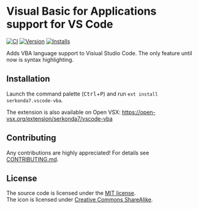 # Visual Basic for Applications support for VS Code
[![CI][ci-badge]][ci-status]
[![Version][version-badge]][marketplace-url]
[![Installs][installs-badge]][marketplace-url]

Adds VBA language support to Visiual Studio Code.
The only feature until now is syntax highlighting.

## Installation
Launch the command palette (<kbd>Ctrl</kbd>+<kbd>P</kbd>) and run `ext install serkonda7.vscode-vba`.

The extension is also available on Open VSX: https://open-vsx.org/extension/serkonda7/vscode-vba

## Contributing
Any contributions are highly appreciated!
For details see [CONTRIBUTING.md](CONTRIBUTING.md).

## License
The source code is licensed under the [MIT license](LICENSE).<br>
The icon is licensed under [Creative Commons ShareAlike](images/LICENSE).

<!-- links -->
[ci-badge]: https://github.com/serkonda7/vscode-vba/actions/workflows/ci.yml/badge.svg
[ci-status]: https://github.com/serkonda7/vscode-vba/actions/workflows/ci.yml
[version-badge]: https://vsmarketplacebadge.apphb.com/version/serkonda7.vscode-vba.svg
[installs-badge]: https://vsmarketplacebadge.apphb.com/installs/serkonda7.vscode-vba.svg
[marketplace-url]: https://marketplace.visualstudio.com/items?itemName=serkonda7.vscode-vba
[icon-source-url]: https://icon-icons.com/icon/file-type-vba/130097
